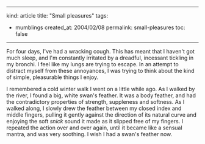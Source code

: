 -----
kind: article
title: "Small pleasures"
tags:
- mumblings
created_at: 2004/02/08
permalink: small-pleasures
toc: false
-----

<p>For four days, I've had a wracking cough. This has meant that I haven't got much sleep, and I'm constantly irritated by a dreadful, incessant tickling in my bronchi. I feel like my lungs are trying to escape. In an attempt to distract myself from these annoyances, I was trying to think about the kind of simple, pleasurable things I enjoy.</p>
<p>I remembered a cold winter walk I went on a little while ago. As I walked by the river, I found a big, white swan's feather. It was a body feather, and had the contradictory properties of strength, suppleness and softness. As I walked along, I slowly drew the feather between my closed index and middle fingers, pulling it gently against the direction of its natural curve and enjoying the soft <em>snick</em> sound it made as it slipped free of my fingers. I repeated the action over and over again, until it became like a sensual mantra, and was very soothing. I wish I had a swan's feather now.</p>


